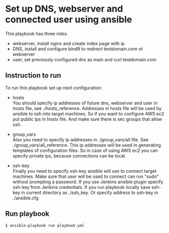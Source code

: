 # Set up DNS, webserver and connected user using ansible

This playbook has three roles.

- webserver, install nginx and create index page with ip 
- DNS, install and configure bind9 to redirect testdomain.com ot webserver
- user, set previously configured dns as main and curl testdomain.com

## Instruction to run

To run this playbook set up next configuration:
- hosts  
You should specify ip addresses of future dns, webserver and user in hosts file, see ./hosts_reference.
Addresses in hosts file will be used by ansible to ssh into target machines. So if you want to configure AWS ec2 put public ips in hosts file. And make sure there is sec groups that allow ssh.  

- group_vars  
Also you need to specify ip addresses in ./group_vars/all file.
See ./group_vars/all_reference. This ip addresses will be used in generating templates of configuration files. So in case of using AWS ec2 you can specify private ips, because connections can be local.

- ssh-key  
Finally you need to specify ssh-key ansible will use to connect target machines. Make sure that user will be used to connect can run "sudo" without prompting a password. If you use Jenkins ansible plugin specify ssh-key from Jenkins credentials. If you run playbook locally save ssh-key in current directory as ./ssh_key. Or specify address to ssh-key in ./ansible.cfg

## Run playbook
```bash
$ ansible-playbook run playbook.yml
```